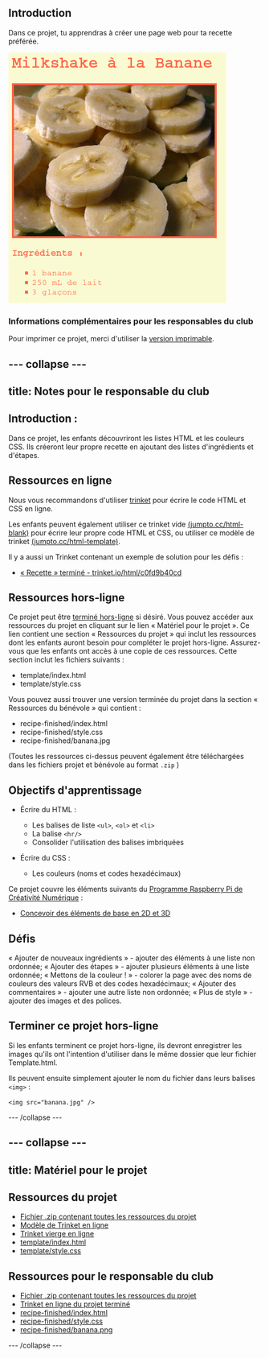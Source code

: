 ## Introduction

Dans ce projet, tu apprendras à créer une page web pour ta recette préférée.

![screenshot](images/recipe-final.png)

### Informations complémentaires pour les responsables du club

Pour imprimer ce projet, merci d'utiliser la [version imprimable](https://projects.raspberrypi.org/en/projects/recipe/print).

## \--- collapse \---

## title: Notes pour le responsable du club

## Introduction :

Dans ce projet, les enfants découvriront les listes HTML et les couleurs CSS. Ils créeront leur propre recette en ajoutant des listes d'ingrédients et d'étapes.

## Ressources en ligne

Nous vous recommandons d'utiliser [trinket](https://trinket.io/) pour écrire le code HTML et CSS en ligne.

Les enfants peuvent également utiliser ce trinket vide [(jumpto.cc/html-blank)](http://jumpto.cc/html-blank) pour écrire leur propre code HTML et CSS, ou utiliser ce modèle de trinket [(jumpto.cc/html-template)](http://jumpto.cc/html-template).

Il y a aussi un Trinket contenant un exemple de solution pour les défis :

+ [« Recette » terminé - trinket.io/html/c0fd9b40cd](https://trinket.io/html/c0fd9b40cd)

## Ressources hors-ligne

Ce projet peut être [terminé hors-ligne](https://www.codeclubprojects.org/en-GB/resources/webdev-working-offline/) si désiré. Vous pouvez accéder aux ressources du projet en cliquant sur le lien « Matériel pour le projet ». Ce lien contient une section « Ressources du projet » qui inclut les ressources dont les enfants auront besoin pour compléter le projet hors-ligne. Assurez-vous que les enfants ont accès à une copie de ces ressources. Cette section inclut les fichiers suivants :

+ template/index.html
+ template/style.css

Vous pouvez aussi trouver une version terminée du projet dans la section « Ressources du bénévole » qui contient :

+ recipe-finished/index.html
+ recipe-finished/style.css
+ recipe-finished/banana.jpg

(Toutes les ressources ci-dessus peuvent également être téléchargées dans les fichiers projet et bénévole au format `.zip` )

## Objectifs d'apprentissage

+ Écrire du HTML :
    
    + Les balises de liste `<ul>`, `<ol>` et `<li>`
    + La balise `<hr/>`
    + Consolider l'utilisation des balises imbriquées

+ Écrire du CSS :
    
    + Les couleurs (noms et codes hexadécimaux)

Ce projet couvre les éléments suivants du [Programme Raspberry Pi de Créativité Numérique](http://rpf.io/curriculum) :

+ [Concevoir des éléments de base en 2D et 3D](https://www.raspberrypi.org/curriculum/design/creator)

## Défis

« Ajouter de nouveaux ingrédients » - ajouter des éléments à une liste non ordonnée; « Ajouter des étapes » - ajouter plusieurs éléments à une liste ordonnée; « Mettons de la couleur ! » - colorer la page avec des noms de couleurs des valeurs RVB et des codes hexadécimaux; « Ajouter des commentaires » - ajouter une autre liste non ordonnée; « Plus de style » - ajouter des images et des polices.

## Terminer ce projet hors-ligne

Si les enfants terminent ce projet hors-ligne, ils devront enregistrer les images qu'ils ont l'intention d'utiliser dans le même dossier que leur fichier Template.html.

Ils peuvent ensuite simplement ajouter le nom du fichier dans leurs balises `<img>` :

    <img src="banana.jpg" />
    

\--- /collapse \---

## \--- collapse \---

## title: Matériel pour le projet

## Ressources du projet

+ [Fichier .zip contenant toutes les ressources du projet](https://rpf.io/p/en/recipe-go)
+ [Modèle de Trinket en ligne](http://jumpto.cc/trinket-template)
+ [Trinket vierge en ligne](http://jumpto.cc/trinket-blank)
+ [template/index.html](resources/template-index.html)
+ [template/style.css](resources/template-style.css)

## Ressources pour le responsable du club

+ [Fichier .zip contenant toutes les ressources du projet](https://rpf.io/p/en/recipe-go)
+ [Trinket en ligne du projet terminé](https://trinket.io/html/c0fd9b40cd)
+ [recipe-finished/index.html](resources/recipe-finished-index.html)
+ [recipe-finished/style.css](resources/recipe-finished-style.css)
+ [recipe-finished/banana.png](resources/recipe-finished-banana.png)

\--- /collapse \---